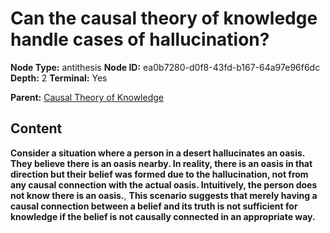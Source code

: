 # Can the causal theory of knowledge handle cases of hallucination?

**Node Type:** antithesis
**Node ID:** ea0b7280-d0f8-43fd-b167-64a97e96f6dc
**Depth:** 2
**Terminal:** Yes

**Parent:** [Causal Theory of Knowledge](causal-theory-of-knowledge.md)

## Content

**Consider a situation where a person in a desert hallucinates an oasis. They believe there is an oasis nearby. In reality, there is an oasis in that direction but their belief was formed due to the hallucination, not from any causal connection with the actual oasis. Intuitively, the person does not know there is an oasis.**, **This scenario suggests that merely having a causal connection between a belief and its truth is not sufficient for knowledge if the belief is not causally connected in an appropriate way.**
